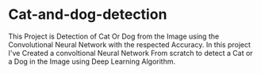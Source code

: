 # Cat-and-dog-detection

This Project is Detection of Cat Or Dog from the Image using the Convolutional Neural Network with the respected Accuracy. In this project I've Created a convoltional Neural Network From scratch
to detect a Cat or a Dog in the Image using Deep Learning Algorithm. 
